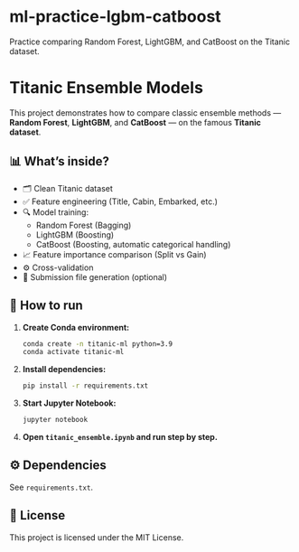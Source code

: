 # ml-practice-lgbm-catboost
Practice comparing Random Forest, LightGBM, and CatBoost on the Titanic dataset.
# Titanic Ensemble Models

This project demonstrates how to compare classic ensemble methods — **Random Forest**, **LightGBM**, and **CatBoost** — on the famous **Titanic dataset**.

## 📊 What’s inside?

- 🗂️ Clean Titanic dataset
- ✅ Feature engineering (Title, Cabin, Embarked, etc.)
- 🔍 Model training:
  - Random Forest (Bagging)
  - LightGBM (Boosting)
  - CatBoost (Boosting, automatic categorical handling)
- 📈 Feature importance comparison (Split vs Gain)
- ⚙️ Cross-validation
- 🔮 Submission file generation (optional)

## 🚀 How to run

1. **Create Conda environment:**

    ```bash
    conda create -n titanic-ml python=3.9
    conda activate titanic-ml
    ```

2. **Install dependencies:**

    ```bash
    pip install -r requirements.txt
    ```

3. **Start Jupyter Notebook:**

    ```bash
    jupyter notebook
    ```

4. **Open `titanic_ensemble.ipynb` and run step by step.**

## ⚙️ Dependencies

See `requirements.txt`.

## 📄 License

This project is licensed under the MIT License.
